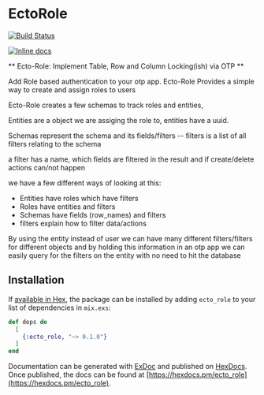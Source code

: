 # EctoRole

[![Build Status](https://travis-ci.org/mithereal/ecto-role.svg?branch=master)](https://travis-ci.org/mithereal/ecto-role)

[![Inline docs](http://inch-ci.org/github/mithereal/ecto-role.svg)](http://inch-ci.org/github/mithereal/ecto-role)

** Ecto-Role: Implement Table, Row and Column Locking(ish) via OTP **

Add Role based authentication to your otp app. Ecto-Role Provides a simple way to create and assign roles to users

Ecto-Role creates a few schemas to track roles and entities,

Entities are a object we are assiging the role to, entities have a uuid.

Schemas represent the schema and its fields/filters -- filters is a list of all filters relating to the schema

a filter has a name, which fields are filtered in the result and if create/delete actions can/not happen

we have a few different ways of looking at this:

* Entities have roles which have filters
* Roles have entities and filters
* Schemas have fields (row_names) and filters
* filters explain how to filter data/actions

By using the entity instead of user we can have many different filters/filters for different objects and by holding this information in an otp app we can easily query for the filters on the entity with no need to hit the database 


## Installation

If [available in Hex](https://hex.pm/docs/publish), the package can be installed
by adding `ecto_role` to your list of dependencies in `mix.exs`:

```elixir
def deps do
  [
    {:ecto_role, "~> 0.1.0"}
  ]
end
```

Documentation can be generated with [ExDoc](https://github.com/elixir-lang/ex_doc)
and published on [HexDocs](https://hexdocs.pm). Once published, the docs can
be found at [https://hexdocs.pm/ecto_role](https://hexdocs.pm/ecto_role).

